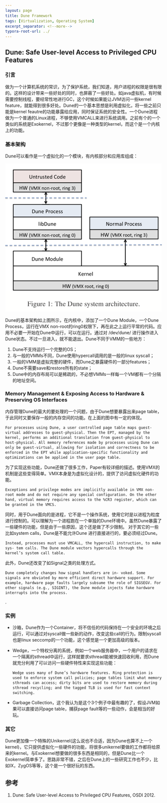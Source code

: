 ```yaml
---
layout: page
title: Dune Framework
tags: [Virtualization, Operating System]
excerpt_separator: <!--more-->
typora-root-url: ../
---
```


## Dune: Safe User-level Access to Privileged CPU Features 

### 引言

  做为一个计算机系统的常识，为了保护系统，我们知道，用户进程的权限是很有限的。这样的设计带来一些好处的同时，也屏蔽了一些好处。如java虚拟机，有时候需要控制线程，要经常性地进行GC，这个时候如果能让JVM访问一些kernel feature，就能得到很多好处。Dune的一个基本思想是利用虚拟化，将一些之前只能是kernel feautre的功能暴露给应用，同时保证系统的安全性。一个Dune进程做为一个普通的Linux进程，不够使用VMCALL来进行系统调用。之前有个的一个类似的系统是Exokernel，不过那个更像是一种类型的kernel，而这个是一个内核上的功能。



### 基本架构

   Dune可以看作是一个虚拟化的一个模块，有内核部分和应用库组成：

![dune-arch](/assets/img/dune-arch.png)

  

  Dune的基本架构如上图所示，在内核中，添加了一个Dune Module，一个Dune Process，运行在VMX non-root的ring0权限下，再在此之上运行平常的代码。应用不必要一开始在Dune中运行，可以在运行。通过对 /dev/dune/ 进行操作进入Dune状态。不过一旦进入，就不能退出。Dune不同于VMM的一些地方：

1. Dune不支持运行一个完整的OS；
2. 与一般的VMMs不同，Dune使用hypercall调用的是一般的linux syscall；
3. 一般的VMM是虚拟完整的硬件，而Dune之暴露硬件的一部分features；
4. Dune不需要save和restore所有的state；
5. Dune中的内存布局可以是稀疏的，不必想VMMs一样每一个VM都有一个分隔的地址空间。

 

### Memory Management & Exposing Access to Hardware & Preserving OS Interfaces 

  内存管理Dune的最大的要处理的一个问题，由于Dune想要暴露出来page table，于此同时又要保存一般的内存空间的功能。在上面的图中有一定的体现。

```
For processes using Dune, a user controlled page table maps guest-virtual addresses to guest-physical. Then the EPT, managed by the kernel, performs an additional translation from guest-physical to host-physical. All memory references made by processes using Dune can only be guest-virtual, allowing for isolation and correctness to be enforced in the EPT while application-specific functionality and optimizations can be applied in the user page table.
```

 为了实现这些功能，Dune还做了很多工作，Paper有较详细的描述。使用VMX的机制是这些变得简单。VMX本身是为虚拟化设计的，提供了访问虚拟化硬件的功能。

```
Exceptions and privilege modes are implicitly available in VMX non-root mode and do not require any special configuration. On the other hand, virtual memory requires access to the %CR3 register, which can be granted in the VMCS.
```

 同时，用于Dune面向的是进程，它不是一个操作系统，使用它时是以进程为粒度进行控制的。可以理解为一个进程跑在一个单独的Dune环境中。虽然Dune暴露了一些硬件的功能，但是由于一些原因，这个还是做了不少限制。 对于其它的一些比如system calls，Dune是不能允许Dune 进行直接进行的，要必须经过Dune。

```
Instead, processes must use VMCALL, the hypercall instruction, to make sys- tem calls. The Dune module vectors hypercalls through the kernel’s system call table. 
```

  此外，Dune还改变了如Signal之类的处理方式。

```
Dune completely changes how signal handlers are in- voked. Some signals are obviated by more efficient direct hardware support. For example, hardware page faults largely subsume the role of SIGSEGV. For other signals (e.g., SIGINT), the Dune module injects fake hardware interrupts into the process.
```

.

### 实例

* 沙箱，Dune作为一个Container，将不信任的代码保持在一个安全的环境之后运行，可以通过对syscall做一些新的动作，改变这些call的行为。限制syscall也是linux seccomp的一个功能，这个感觉是一个更加高级的版本。

* Wedge，一个特权分离的系统，例如一个web服务器中，一个用户的请求在一个隔离的sthread中运行，这样就要求sthread能被快速回收利用，而Dune就充分利用了可以访问一些硬件特性来实现这些功能：

  ```
  Wedge uses many of Dune’s hardware features. Ring protection is used to enforce system call policies; page tables limit what memory sthreads can access; dirty bits are used to restore memory during sthread recycling; and the tagged TLB is used for fast context switching.
  ```

* Garbage Collection，这个我认为是这个3个例子中最有趣的了，假设JVM如果可以直接访问page table，捕获page fault等的一些动作，会是相当的好玩。



### 其它

  Dune更加像一个特殊的Unikernel(这么说也不合适，因为Dune也算不上一个kernel)，它只提供虚拟化一些硬件的功能，将很多unikernel要做的工作都将给原来的kernel。与Exokernel想要做的很多东西是相同的，但是Dune比一个Exokernel简单多了。思路非常不错，之后在Dune上的一些研究工作也不少，比如IX，ZygOS等等，这个是一个很好玩的东西。



## 参考

1. Dune: Safe User-level Access to Privileged CPU Features, OSDI 2012.

